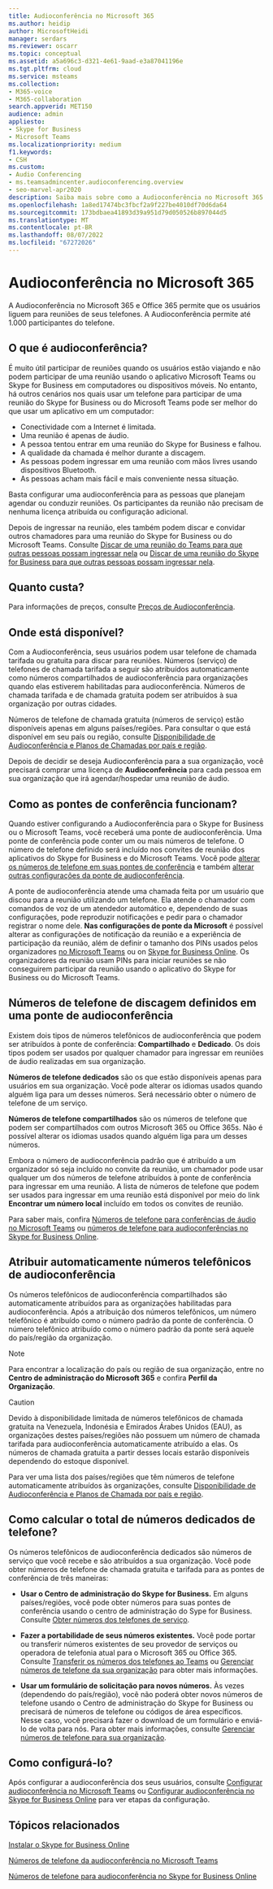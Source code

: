 ```yaml
---
title: Audioconferência no Microsoft 365
ms.author: heidip
author: MicrosoftHeidi
manager: serdars
ms.reviewer: oscarr
ms.topic: conceptual
ms.assetid: a5a696c3-d321-4e61-9aad-e3a87041196e
ms.tgt.pltfrm: cloud
ms.service: msteams
ms.collection:
- M365-voice
- M365-collaboration
search.appverid: MET150
audience: admin
appliesto:
- Skype for Business
- Microsoft Teams
ms.localizationpriority: medium
f1.keywords:
- CSH
ms.custom:
- Audio Conferencing
- ms.teamsadmincenter.audioconferencing.overview
- seo-marvel-apr2020
description: Saiba mais sobre como a Audioconferência no Microsoft 365 ou Office 365 permite que os usuários liguem para reuniões de seus telefones.
ms.openlocfilehash: 1a8ed17474bc3fbcf2a9f227be4010df70d6da64
ms.sourcegitcommit: 173bdbaea41893d39a951d79d050526b897044d5
ms.translationtype: MT
ms.contentlocale: pt-BR
ms.lasthandoff: 08/07/2022
ms.locfileid: "67272026"
---
```

# <a name="audio-conferencing-in-microsoft-365"></a>Audioconferência no Microsoft 365

A Audioconferência no Microsoft 365 e Office 365 permite que os usuários liguem para reuniões de seus telefones. A Audioconferência permite até 1.000 participantes do telefone.

## <a name="what-is-audio-conferencing"></a>O que é audioconferência?

É muito útil participar de reuniões quando os usuários estão viajando e não podem participar de uma reunião usando o aplicativo Microsoft Teams ou Skype for Business em computadores ou dispositivos móveis. No entanto, há outros cenários nos quais usar um telefone para participar de uma reunião do Skype for Business ou do Microsoft Teams pode ser melhor do que usar um aplicativo em um computador:
  
- Conectividade com a Internet é limitada.
- Uma reunião é apenas de áudio.
- A pessoa tentou entrar em uma reunião do Skype for Business e falhou.
- A qualidade da chamada é melhor durante a discagem.
- As pessoas podem ingressar em uma reunião com mãos livres usando dispositivos Bluetooth.
- As pessoas acham mais fácil e mais conveniente nessa situação.

Basta configurar uma audioconferência para as pessoas que planejam agendar ou conduzir reuniões. Os participantes da reunião não precisam de nenhuma licença atribuída ou configuração adicional.

Depois de ingressar na reunião, eles também podem discar e convidar outros chamadores para uma reunião do Skype for Business ou do Microsoft Teams.
Consulte [Discar de uma reunião do Teams para que outras pessoas possam ingressar nela](dialing-out-from-a-teams-meeting-so-other-people-can-join-it.md) ou [Discar de uma reunião do Skype for Business para que outras pessoas possam ingressar nela](/SkypeForBusiness/audio-conferencing-in-office-365/dialing-out-from-a-meeting-so-other-people-can-join-it).

## <a name="what-does-it-cost"></a>Quanto custa?

Para informações de preços, consulte [Preços de Audioconferência](https://go.microsoft.com/fwlink/?linkid=799762&clcid=0x409).

## <a name="where-is-it-available"></a>Onde está disponível?

Com a Audioconferência, seus usuários podem usar telefone de chamada tarifada ou gratuita para discar para reuniões. Números (serviço) de telefones de chamada tarifada a seguir são atribuídos automaticamente como números compartilhados de audioconferência para organizações quando elas estiverem habilitadas para audioconferência. Números de chamada tarifada e de chamada gratuita podem ser atribuídos à sua organização por outras cidades.

Números de telefone de chamada gratuita (números de serviço) estão disponíveis apenas em alguns países/regiões. Para consultar o que está disponível em seu país ou região, consulte [Disponibilidade de Audioconferência e Planos de Chamadas por país e região](country-and-region-availability-for-audio-conferencing-and-calling-plans/country-and-region-availability-for-audio-conferencing-and-calling-plans.md).

Depois de decidir se deseja Audioconferência para a sua organização, você precisará comprar uma licença de **Audioconferência** para cada pessoa em sua organização que irá agendar/hospedar uma reunião de áudio.

## <a name="how-do-conferencing-bridges-work"></a>Como as pontes de conferência funcionam?

Quando estiver configurando a Audioconferência para o Skype for Business ou o Microsoft Teams, você receberá uma ponte de audioconferência. Uma ponte de conferência pode conter um ou mais números de telefone. O número de telefone definido será incluído nos convites de reunião dos aplicativos do Skype for Business e do Microsoft Teams. Você pode [alterar os números de telefone em suas pontes de conferência](change-the-phone-numbers-on-your-audio-conferencing-bridge.md) e também [alterar outras configurações da ponte de audioconferência](change-the-settings-for-an-audio-conferencing-bridge.md).

A ponte de audioconferência atende uma chamada feita por um usuário que discou para a reunião utilizando um telefone. Ela atende o chamador com comandos de voz de um atendedor automático e, dependendo de suas configurações, pode reproduzir notificações e pedir para o chamador registrar o nome dele. **Nas configurações de ponte da Microsoft** é possível alterar as configurações de notificação da reunião e a experiência de participação da reunião, além de definir o tamanho dos PINs usados pelos organizadores [no Microsoft Teams](set-the-pin-length-for-audio-conferencing-meetings-in-teams.md) ou on [Skype for Business Online](/SkypeForBusiness/audio-conferencing-in-office-365/set-the-pin-length-for-audio-conferencing-meetings). Os organizadores da reunião usam PINs para iniciar reuniões se não conseguirem participar da reunião usando o aplicativo do Skype for Business ou do Microsoft Teams.

## <a name="dial-in-phone-numbers-set-on-an-audio-conferencing-bridge"></a>Números de telefone de discagem definidos em uma ponte de audioconferência

Existem dois tipos de números telefônicos de audioconferência que podem ser atribuídos à ponte de conferência: **Compartilhado** e **Dedicado**. Os dois tipos podem ser usados por qualquer chamador para ingressar em reuniões de áudio realizadas em sua organização.
  
 **Números de telefone dedicados** são os que estão disponíveis apenas para usuários em sua organização. Você pode alterar os idiomas usados quando alguém liga para um desses números. Será necessário obter o número de telefone de um serviço.
  
 **Números de telefone compartilhados** são os números de telefone que podem ser compartilhados com outros Microsoft 365 ou Office 365s. Não é possível alterar os idiomas usados quando alguém liga para um desses números.
  
Embora o número de audioconferência padrão que é atribuído a um organizador só seja incluído no convite da reunião, um chamador pode usar qualquer um dos números de telefone atribuídos à ponte de conferência para ingressar em uma reunião. A lista de números de telefone que podem ser usados para ingressar em uma reunião está disponível por meio do link **Encontrar um número local** incluído em todos os convites de reunião.

Para saber mais, confira [Números de telefone para conferências de áudio no Microsoft Teams](phone-numbers-for-audio-conferencing-in-teams.md) ou [números de telefone para audioconferências no Skype for Business Online](/SkypeForBusiness/audio-conferencing-in-office-365/phone-numbers-for-audio-conferencing).

## <a name="automatically-assigned-audio-conferencing-phone-numbers"></a>Atribuir automaticamente números telefônicos de audioconferência

Os números telefônicos de audioconferência compartilhados são automaticamente atribuídos para as organizações habilitadas para audioconferência. Após a atribuição dos números telefônicos, um número telefônico é atribuído como o número padrão da ponte de conferência. O número telefônico atribuído como o número padrão da ponte será aquele do país/região da organização.

> [!NOTE]
> Para encontrar a localização do país ou região de sua organização, entre no **Centro de administração do Microsoft 365** e confira **Perfil da Organização**.

> [!CAUTION]
> Devido à disponibilidade limitada de números telefônicos de chamada gratuita na Venezuela, Indonésia e Emirados Árabes Unidos (EAU), as organizações destes países/regiões não possuem um número de chamada tarifada para audioconferência automaticamente atribuído a elas. Os números de chamada gratuita a partir desses locais estarão disponíveis dependendo do estoque disponível.

Para ver uma lista dos países/regiões que têm números de telefone automaticamente atribuídos às organizações, consulte [Disponibilidade de Audioconferência e Planos de Chamada por país e região](country-and-region-availability-for-audio-conferencing-and-calling-plans/country-and-region-availability-for-audio-conferencing-and-calling-plans.md).

## <a name="how-do-you-get-dedicated-phone-numbers"></a>Como calcular o total de números dedicados de telefone?

Os números telefônicos de audioconferência dedicados são números de serviço que você recebe e são atribuídos a sua organização. Você pode obter números de telefone de chamada gratuita e tarifada para as pontes de conferência de três maneiras:

- **Usar o Centro de administração do Skype for Business.** Em alguns países/regiões, você pode obter números para suas pontes de conferência usando o centro de administração do Sype for Business. Consulte [Obter números dos telefones de serviço](./getting-service-phone-numbers.md).

- **Fazer a portabilidade de seus números existentes.** Você pode portar ou transferir números existentes de seu provedor de serviços ou operadora de telefonia atual para o Microsoft 365 ou Office 365. Consulte [Transferir os números dos telefones ao Teams](phone-number-calling-plans/transfer-phone-numbers-to-teams.md) ou [Gerenciar números de telefone da sua organização](manage-phone-numbers-for-your-organization/manage-phone-numbers-for-your-organization.md) para obter mais informações.  
  
- **Usar um formulário de solicitação para novos números.** Às vezes (dependendo do país/região), você não poderá obter novos números de telefone usando o Centro de administração do Skype for Business ou precisará de números de telefone ou códigos de área específicos. Nesse caso, você precisará fazer o download de um formulário e enviá-lo de volta para nós. Para obter mais informações, consulte [Gerenciar números de telefone para sua organização](manage-phone-numbers-for-your-organization/manage-phone-numbers-for-your-organization.md).

## <a name="how-do-you-set-it-up"></a>Como configurá-lo?

Após configurar a audioconferência dos seus usuários, consulte [Configurar audioconferência no Microsoft Teams](set-up-audio-conferencing-in-teams.md) ou [Configurar audioconferência no Skype for Business Online](/SkypeForBusiness/audio-conferencing-in-office-365/set-up-audio-conferencing) para ver etapas da configuração.

## <a name="related-topics"></a>Tópicos relacionados

[Instalar o Skype for Business Online](/SkypeForBusiness/set-up-skype-for-business-online/set-up-skype-for-business-online)
  
[Números de telefone da audioconferência no Microsoft Teams](phone-numbers-for-audio-conferencing-in-teams.md)

[Números de telefone para audioconferência no Skype for Business Online](/SkypeForBusiness/audio-conferencing-in-office-365/phone-numbers-for-audio-conferencing)
